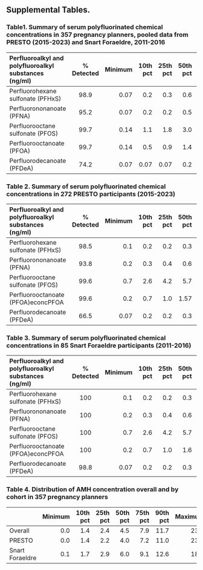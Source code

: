 ## Supplemental Tables. 
### Table1. Summary of serum polyfluorinated chemical concentrations in 357 pregnancy planners, pooled data from PRESTO (2015-2023) and Snart Foraeldre, 2011-2016
| Perfluoroalkyl and polyfluoroalkyl substances (ng/ml) | % Detected | Minimum | 10th pct|25th pct|50th pct|75th pct|90th pct|Maximum|
| :------------- | :------------: | --------------: |---:|---:|---:|---:|---:|---:|
|Perfluorohexane sulfonate (PFHxS)|	98.9|	0.07|	0.2|	0.3|	0.6|	1.1|	2.1|	10.4|
|Perfluorononanoate (PFNA)|	95.2|	0.07|	0.2|	0.2|	0.5|	0.7|	1.0|	3.0|
|Perfluorooctane sulfonate (PFOS)|	99.7|	0.14|	1.1|	1.8|	3.0|	5.6|	8.1|	18.1|
|Perfluorooctanoate (PFOA)|	99.7|	0.14|	0.5|	0.9|	1.4|	2.1|	3.3|	11.8|
|Perfluorodecanoate (PFDeA)|	74.2|	0.07|	0.07|	0.07|	0.2|	0.3|	0.4|	0.9|

### Table 2. Summary of serum polyfluorinated chemical concentrations in 272 PRESTO participants (2015-2023)
| Perfluoroalkyl and polyfluoroalkyl substances (ng/ml) | % Detected | Minimum | 10th pct|25th pct|50th pct|75th pct|90th pct|Maximum|
| :------------- | :------------: | --------------: |---:|---:|---:|---:|---:|---:|
|Perfluorohexane sulfonate (PFHxS)	|98.5|0.1	|0.2	|0.2	|0.3	|0.4	|0.5	|1.2|
|Perfluorononanoate (PFNA)	|93.8|0.2	|0.3	|0.4	|0.6	|0.7	|1.0	|1.5|
|Perfluorooctane sulfonate (PFOS)	|99.6|0.7	|2.6	|4.2	|5.7	|7.4	|9.3	|16.3|
|Perfluorooctanoate (PFOA)econcPFOA	|99.6|0.2	|0.7	|1.0	|1.57	|2.1	|3.0	|11.5|
|Perfluorodecanoate (PFDeA)	|66.5|0.07	|0.2	|0.2	|0.3	|0.3	|0.5	|0.6|

### Table 3. Summary of serum polyfluorinated chemical concentrations in 85 Snart Foraeldre participants (2011-2016)
| Perfluoroalkyl and polyfluoroalkyl substances (ng/ml) | % Detected | Minimum | 10th pct|25th pct|50th pct|75th pct|90th pct|Maximum|
| :------------- | :------------: | --------------: |---:|---:|---:|---:|---:|---:|
|Perfluorohexane sulfonate (PFHxS)	|100|0.1	|0.2	|0.2	|0.3	|0.4	|0.5	|1.2|
|Perfluorononanoate (PFNA)	|100|0.2	|0.3	|0.4	|0.6	|0.7	|1.0	|1.5|
|Perfluorooctane sulfonate (PFOS)	|100|0.7	|2.6	|4.2	|5.7	|7.4	|9.3	|16.3|
|Perfluorooctanoate (PFOA)econcPFOA	|100|0.2	|0.7	|1.0	|1.6	|2.1	|3.0	|11.5|
|Perfluorodecanoate (PFDeA)	|98.8|0.07	|0.2	|0.2	|0.3	|0.3	|0.5	|0.6|

### Table 4. Distribution of AMH concentration overall and by cohort in 357 pregnancy planners
|  | Minimum | 10th pct|25th pct|50th pct|75th pct|90th pct|Maximum|
|:---|---:|---:|---:|---:|---:|---:|---:|
|Overall|0.0|	1.4|	2.4|	4.5|	7.9|	11.7|	23.4|
|PRESTO|0.0| 1.4| 2.2| 4.0| 7.2| 11.0| 23.4 |
|Snart Foraeldre|0.1| 1.7| 2.9| 6.0| 9.1| 12.6| 18.4 |
